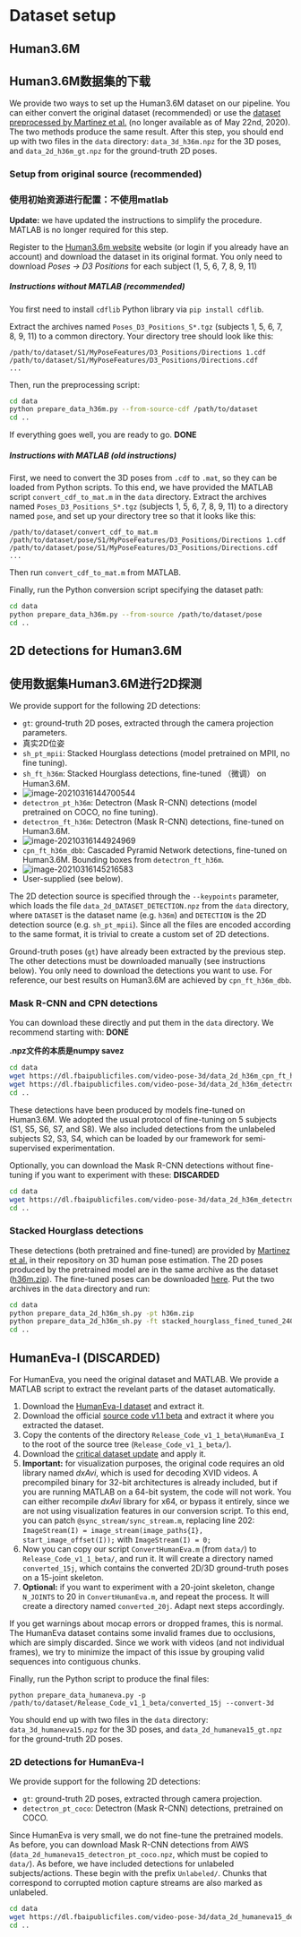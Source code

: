 # Dataset setup

## Human3.6M

## Human3.6M数据集的下载

We provide two ways to set up the Human3.6M dataset on our pipeline. You can either convert the original dataset (recommended) or use the [dataset preprocessed by Martinez et al.](https://github.com/una-dinosauria/3d-pose-baseline) (no longer available as of May 22nd, 2020). The two methods produce the same result. After this step, you should end up with two files in the `data` directory: `data_3d_h36m.npz` for the 3D poses, and `data_2d_h36m_gt.npz` for the ground-truth 2D poses.

### Setup from original source (recommended)

### 使用初始资源进行配置：不使用matlab

**Update:** we have updated the instructions to simplify the procedure. MATLAB is no longer required for this step.

Register to the [Human3.6m website](http://vision.imar.ro/human3.6m/) website (or login if you already have an account) and download the dataset in its original format. You only need to download *Poses -> D3 Positions* for each subject (1, 5, 6, 7, 8, 9, 11)

##### Instructions without MATLAB (recommended)
You first need to install `cdflib` Python library via `pip install cdflib`.

Extract the archives named `Poses_D3_Positions_S*.tgz` (subjects 1, 5, 6, 7, 8, 9, 11) to a common directory. Your directory tree should look like this:

```
/path/to/dataset/S1/MyPoseFeatures/D3_Positions/Directions 1.cdf
/path/to/dataset/S1/MyPoseFeatures/D3_Positions/Directions.cdf
...
```

Then, run the preprocessing script:
```sh
cd data
python prepare_data_h36m.py --from-source-cdf /path/to/dataset
cd ..
```

If everything goes well, you are ready to go. **DONE**

##### Instructions with MATLAB (old instructions)
First, we need to convert the 3D poses from `.cdf` to `.mat`, so they can be loaded from Python scripts. To this end, we have provided the MATLAB script `convert_cdf_to_mat.m` in the `data` directory. Extract the archives named `Poses_D3_Positions_S*.tgz` (subjects 1, 5, 6, 7, 8, 9, 11) to a directory named `pose`, and set up your directory tree so that it looks like this:

```
/path/to/dataset/convert_cdf_to_mat.m
/path/to/dataset/pose/S1/MyPoseFeatures/D3_Positions/Directions 1.cdf
/path/to/dataset/pose/S1/MyPoseFeatures/D3_Positions/Directions.cdf
...
```
Then run `convert_cdf_to_mat.m` from MATLAB.

Finally, run the Python conversion script specifying the dataset path:
```sh
cd data
python prepare_data_h36m.py --from-source /path/to/dataset/pose
cd ..
```

## 2D detections for Human3.6M

## 使用数据集Human3.6M进行2D探测

We provide support for the following 2D detections:

- `gt`: ground-truth 2D poses, extracted through the camera projection parameters.
- 真实2D位姿
- `sh_pt_mpii`: Stacked Hourglass detections (model pretrained on MPII, no fine tuning).
- `sh_ft_h36m`: Stacked Hourglass detections, fine-tuned （微调） on Human3.6M.
- ![image-20210316144700544](../../../../../../../../../../../Users/mac/Library/Application%20Support/typora-user-images/image-20210316144700544.png)
- `detectron_pt_h36m`: Detectron (Mask R-CNN) detections (model pretrained on COCO, no fine tuning).
- `detectron_ft_h36m`: Detectron (Mask R-CNN) detections, fine-tuned on Human3.6M.
- ![image-20210316144924969](../../../../../../../../../../../Users/mac/Library/Application%20Support/typora-user-images/image-20210316144924969.png)
- `cpn_ft_h36m_dbb`: Cascaded Pyramid Network detections, fine-tuned on Human3.6M. Bounding boxes from `detectron_ft_h36m`.
- ![image-20210316145216583](../../../../../../../../../../../Users/mac/Library/Application%20Support/typora-user-images/image-20210316145216583.png)
- User-supplied (see below).

The 2D detection source is specified through the `--keypoints` parameter, which loads the file `data_2d_DATASET_DETECTION.npz` from the `data` directory, where `DATASET` is the dataset name (e.g. `h36m`) and `DETECTION` is the 2D detection source (e.g. `sh_pt_mpii`). Since all the files are encoded according to the same format, it is trivial to create a custom set of 2D detections.

Ground-truth poses (`gt`) have already been extracted by the previous step. The other detections must be downloaded manually (see instructions below). You only need to download the detections you want to use. For reference, our best results on Human3.6M are achieved by `cpn_ft_h36m_dbb`.

### Mask R-CNN and CPN detections
You can download these directly and put them in the `data` directory. We recommend starting with: **DONE**

**.npz文件的本质是numpy savez**

```sh
cd data
wget https://dl.fbaipublicfiles.com/video-pose-3d/data_2d_h36m_cpn_ft_h36m_dbb.npz
wget https://dl.fbaipublicfiles.com/video-pose-3d/data_2d_h36m_detectron_ft_h36m.npz
cd ..
```

These detections have been produced by models fine-tuned on Human3.6M. We adopted the usual protocol of fine-tuning on 5 subjects (S1, S5, S6, S7, and S8). We also included detections from the unlabeled subjects S2, S3, S4, which can be loaded by our framework for semi-supervised experimentation.

Optionally, you can download the Mask R-CNN detections without fine-tuning if you want to experiment with these: **DISCARDED**
```sh
cd data
wget https://dl.fbaipublicfiles.com/video-pose-3d/data_2d_h36m_detectron_pt_coco.npz
cd ..
```

### Stacked Hourglass detections
These detections (both pretrained and fine-tuned) are provided by [Martinez et al.](https://github.com/una-dinosauria/3d-pose-baseline) in their repository on 3D human pose estimation. The 2D poses produced by the pretrained model are in the same archive as the dataset ([h36m.zip](https://www.dropbox.com/s/e35qv3n6zlkouki/h36m.zip)). The fine-tuned poses can be downloaded [here](https://drive.google.com/open?id=0BxWzojlLp259S2FuUXJ6aUNxZkE). Put the two archives in the `data` directory and run:

```sh
cd data
python prepare_data_2d_h36m_sh.py -pt h36m.zip
python prepare_data_2d_h36m_sh.py -ft stacked_hourglass_fined_tuned_240.tar.gz
cd ..
```

## HumanEva-I (DISCARDED)
For HumanEva, you need the original dataset and MATLAB. We provide a MATLAB script to extract the revelant parts of the dataset automatically.

1. Download the [HumanEva-I dataset](http://humaneva.is.tue.mpg.de/datasets_human_1) and extract it.
2. Download the official [source code v1.1 beta](http://humaneva.is.tue.mpg.de/main/download?file=Release_Code_v1_1_beta.zip) and extract it where you extracted the dataset.
3. Copy the contents of the directory `Release_Code_v1_1_beta\HumanEva_I` to the root of the source tree (`Release_Code_v1_1_beta/`).
4. Download the [critical dataset update](http://humaneva.is.tue.mpg.de/main/download?file=Critical_Update_OFS_files.zip) and apply it.
5. **Important:** for visualization purposes, the original code requires an old library named *dxAvi*, which is used for decoding XVID videos. A precompiled binary for 32-bit architectures is already included, but if you are running MATLAB on a 64-bit system, the code will not work. You can either recompile *dxAvi* library for x64, or bypass it entirely, since we are not using visualization features in our conversion script. To this end, you can patch `@sync_stream/sync_stream.m`, replacing line 202: `ImageStream(I) = image_stream(image_paths{I}, start_image_offset(I));` with `ImageStream(I) = 0;`
6. Now you can copy our script `ConvertHumanEva.m` (from `data/`) to `Release_Code_v1_1_beta/`, and run it. It will create a directory named `converted_15j`, which contains the converted 2D/3D ground-truth poses on a 15-joint skeleton.
7. **Optional:** if you want to experiment with a 20-joint skeleton, change `N_JOINTS` to 20 in `ConvertHumanEva.m`, and repeat the process. It will create a directory named `converted_20j`. Adapt next steps accordingly.

If you get warnings about mocap errors or dropped frames, this is normal. The HumanEva dataset contains some invalid frames due to occlusions, which are simply discarded. Since we work with videos (and not individual frames), we try to minimize the impact of this issue by grouping valid sequences into contiguous chunks.

Finally, run the Python script to produce the final files:
```
python prepare_data_humaneva.py -p /path/to/dataset/Release_Code_v1_1_beta/converted_15j --convert-3d
```
You should end up with two files in the `data` directory: `data_3d_humaneva15.npz` for the 3D poses, and `data_2d_humaneva15_gt.npz` for the ground-truth 2D poses.

### 2D detections for HumanEva-I
We provide support for the following 2D detections:

- `gt`: ground-truth 2D poses, extracted through camera projection.
- `detectron_pt_coco`: Detectron (Mask R-CNN) detections, pretrained on COCO.

Since HumanEva is very small, we do not fine-tune the pretrained models. As before, you can download Mask R-CNN detections from AWS (`data_2d_humaneva15_detectron_pt_coco.npz`, which must be copied to `data/`). As before, we have included detections for unlabeled subjects/actions. These begin with the prefix `Unlabeled/`. Chunks that correspond to corrupted motion capture streams are also marked as unlabeled.
```sh
cd data
wget https://dl.fbaipublicfiles.com/video-pose-3d/data_2d_humaneva15_detectron_pt_coco.npz
cd ..
```